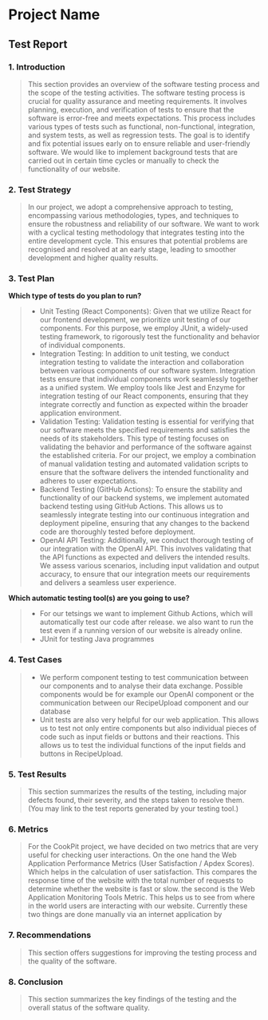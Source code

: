 # Project Name
## Test Report

### 1. Introduction
> This section provides an overview of the software testing process and the scope of the testing activities.
> The software testing process is crucial for quality assurance and meeting requirements. It involves planning, execution, and verification of tests to ensure that the software is error-free and meets expectations. This process includes various types of tests such as functional, non-functional, integration, and system tests, as well as regression tests. The goal is to identify and fix potential issues early on to ensure reliable and user-friendly software. We would like to implement background tests that are carried out in certain time cycles or manually to check the functionality of our website.
> 
### 2. Test Strategy
> In our project, we adopt a comprehensive approach to testing, encompassing various methodologies, types, and techniques to ensure the robustness and reliability of our software. We want to work with a cyclical testing methodology that integrates testing into the entire development cycle. This ensures that potential problems are recognised and resolved at an early stage, leading to smoother development and higher quality results.

### 3. Test Plan
**Which type of tests do you plan to run?**
> - Unit Testing (React Components): Given that we utilize React for our frontend development, we prioritize unit testing of our components. For this purpose, we employ JUnit, a widely-used testing framework, to rigorously test the functionality and behavior of individual components.
> - Integration Testing: In addition to unit testing, we conduct integration testing to validate the interaction and collaboration between various components of our software system. Integration tests ensure that individual components work seamlessly together as a unified system. We employ tools like Jest and Enzyme for integration testing of our React components, ensuring that they integrate correctly and function as expected within the broader application environment.
> - Validation Testing: Validation testing is essential for verifying that our software meets the specified requirements and satisfies the needs of its stakeholders. This type of testing focuses on validating the behavior and performance of the software against the established criteria. For our project, we employ a combination of manual validation testing and automated validation scripts to ensure that the software delivers the intended functionality and adheres to user expectations.
> -  Backend Testing (GitHub Actions): To ensure the stability and functionality of our backend systems, we implement automated backend testing using GitHub Actions. This allows us to seamlessly integrate testing into our continuous integration and deployment pipeline, ensuring that any changes to the backend code are thoroughly tested before deployment.
> -  OpenAI API Testing: Additionally, we conduct thorough testing of our integration with the OpenAI API. This involves validating that the API functions as expected and delivers the intended results. We assess various scenarios, including input validation and output accuracy, to ensure that our integration meets our requirements and delivers a seamless user experience.

**Which automatic testing tool(s) are you going to use?**
> - For our tetsings we want to implement Github Actions, which will automatically test our code after release. we also want to run the test even if a running version of our website is already online.
> - JUnit for testing Java programmes


### 4. Test Cases
> - We perform component testing to test communication between our components and to analyse their data exchange. Possible components would be for example our OpenAI component or the communication between our RecipeUpload component and our database
> - Unit tests are also very helpful for our web application. This allows us to test not only entire components but also individual pieces of code such as input fields or buttons and their reactions. This allows us to test the individual functions of the input fields and buttons in RecipeUpload.
### 5. Test Results 
> This section summarizes the results of the testing, including major defects found, their severity, and the steps taken to resolve them. (You may link to the test reports generated by your testing tool.)

### 6. Metrics
> For the CookPit project, we have decided on two metrics that are very useful for checking user interactions. On the one hand the
Web Application Performance Metrics (User Satisfaction / Apdex Scores). Which helps in the calculation of user satisfaction. This compares the response time of the website with the total number of requests to determine whether the website is fast or slow. the second is the Web Application Monitoring Tools Metric. This helps us to see from where in the world users are interacting with our website. Currently these two things are done manually via an internet application by
 
### 7. Recommendations
> This section offers suggestions for improving the testing process and the quality of the software.

### 8. Conclusion
> This section summarizes the key findings of the testing and the overall status of the software quality.


